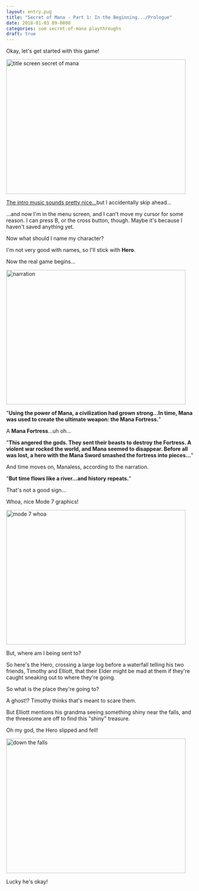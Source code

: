 ```yaml
---
layout: entry.pug
title: "Secret of Mana - Part 1: In the Beginning.../Prologue"
date: 2018-01-03 09-0800
categories: som secret-of-mana playthroughs
draft: true
---
```


Okay, let's get started with this game!

<img src="https://i.imgur.com/euzecjl.png" alt="title screen secret of mana" width="480" height="360" />

<a href="https://youtu.be/T6YAiLHXw_c">The intro music sounds pretty nice...</a>but I accidentally skip ahead...

...and now I'm in the menu screen, and I can't move my cursor for some reason. I can press B, or the cross button, though. Maybe it's because I haven't saved anything yet.

Now what should I name my character?

I'm not very good with names, so I'll stick with <strong>Hero</strong>.

Now the real game begins...

<img src="https://i.imgur.com/yLsjlK9.png" alt="narration" width="480" height="360" />

"<strong>Using the power of Mana, a civilization had grown strong...In time, Mana was used to create the ultimate weapon: the Mana Fortress.</strong>"

A <strong>Mana Fortress</strong>...uh oh...

"<strong>This angered the gods. They sent their beasts to destroy the Fortress. A violent war rocked the world, and Mana seemed to disappear. Before all was lost, a hero with the Mana Sword smashed the fortress into pieces...</strong>"

And time moves on, Manaless, according to the narration.

"<strong>But time flows like a river...and history repeats.</strong>"

That's not a good sign...

Whoa, nice Mode 7 graphics!

<img src="https://i.imgur.com/cgPzUvj.png" alt="mode 7 whoa" width="480" height="360" />

But, where am I being sent to?

So here's the Hero, crossing a large log before a waterfall telling his two friends, Timothy and Elliott, that their Elder might be mad at them if they're caught sneaking out to where they're going.

So what is the place they're going to?

A ghost!? Timothy thinks that's meant to scare them.

But Elliott mentions his grandma seeing something shiny near the falls, and the threesome are off to find this "shiny" treasure.

Oh my god, the Hero slipped and fell!

<img src="https://i.imgur.com/lCvAADE.png" alt="down the falls" width="480" height="360" />

Lucky he's okay!